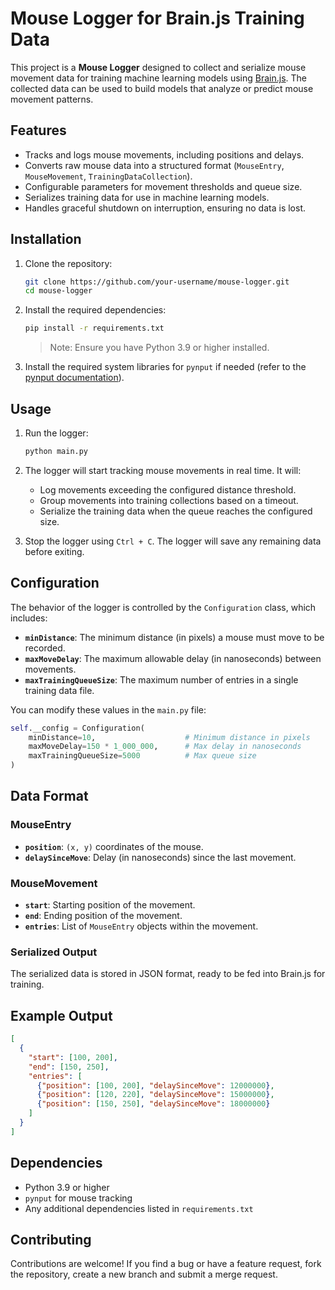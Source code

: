 # Mouse Logger for Brain.js Training Data

This project is a **Mouse Logger** designed to collect and serialize mouse movement data for training machine learning models using [Brain.js](https://brain.js.org/). The collected data can be used to build models that analyze or predict mouse movement patterns.

## Features

- Tracks and logs mouse movements, including positions and delays.
- Converts raw mouse data into a structured format (`MouseEntry`, `MouseMovement`, `TrainingDataCollection`).
- Configurable parameters for movement thresholds and queue size.
- Serializes training data for use in machine learning models.
- Handles graceful shutdown on interruption, ensuring no data is lost.

## Installation

1. Clone the repository:
   ```bash
   git clone https://github.com/your-username/mouse-logger.git
   cd mouse-logger
   ```

2. Install the required dependencies:
   ```bash
   pip install -r requirements.txt
   ```

   > Note: Ensure you have Python 3.9 or higher installed.

3. Install the required system libraries for `pynput` if needed (refer to the [pynput documentation](https://pynput.readthedocs.io/)).

## Usage

1. Run the logger:
   ```bash
   python main.py
   ```

2. The logger will start tracking mouse movements in real time. It will:
   - Log movements exceeding the configured distance threshold.
   - Group movements into training collections based on a timeout.
   - Serialize the training data when the queue reaches the configured size.

3. Stop the logger using `Ctrl + C`. The logger will save any remaining data before exiting.

## Configuration

The behavior of the logger is controlled by the `Configuration` class, which includes:

- **`minDistance`**: The minimum distance (in pixels) a mouse must move to be recorded.
- **`maxMoveDelay`**: The maximum allowable delay (in nanoseconds) between movements.
- **`maxTrainingQueueSize`**: The maximum number of entries in a single training data file.

You can modify these values in the `main.py` file:

```python
self.__config = Configuration(
    minDistance=10,                    # Minimum distance in pixels
    maxMoveDelay=150 * 1_000_000,      # Max delay in nanoseconds
    maxTrainingQueueSize=5000          # Max queue size
)
```

## Data Format

### MouseEntry
- **`position`**: `(x, y)` coordinates of the mouse.
- **`delaySinceMove`**: Delay (in nanoseconds) since the last movement.

### MouseMovement
- **`start`**: Starting position of the movement.
- **`end`**: Ending position of the movement.
- **`entries`**: List of `MouseEntry` objects within the movement.

### Serialized Output
The serialized data is stored in JSON format, ready to be fed into Brain.js for training.

## Example Output

```json
[
  {
    "start": [100, 200],
    "end": [150, 250],
    "entries": [
      {"position": [100, 200], "delaySinceMove": 12000000},
      {"position": [120, 220], "delaySinceMove": 15000000},
      {"position": [150, 250], "delaySinceMove": 18000000}
    ]
  }
]
```

## Dependencies

- Python 3.9 or higher
- `pynput` for mouse tracking
- Any additional dependencies listed in `requirements.txt`

## Contributing

Contributions are welcome! If you find a bug or have a feature request, fork the repository, create a new branch and submit a merge request. 

